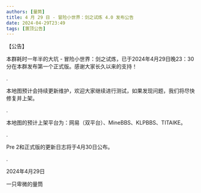 ```yaml
---
authors: [量筒]
title: 4 月 29 日 - 冒险小世界：剑之试炼 4.0 发布公告
date: 2024-04-29T23:49
tags: [置顶公告]
---
```


【公告】

本群耗时一年半的大坑 - 冒险小世界：剑之试炼，已于2024年4月29日晚23：30分在本群发布第一个正式版。感谢大家长久以来的支持！

.

本地图预计会持续更新维护，欢迎大家继续进行测试，如果发现问题，我们将尽快修复并上架。

.

本地图的预计上架平台为：网易（双平台）、MineBBS、KLPBBS、TITAIKE。

.

Pre 2和正式版的更新日志将于4月30日公布。

.

2024年4月29日

一只卑微的量筒
